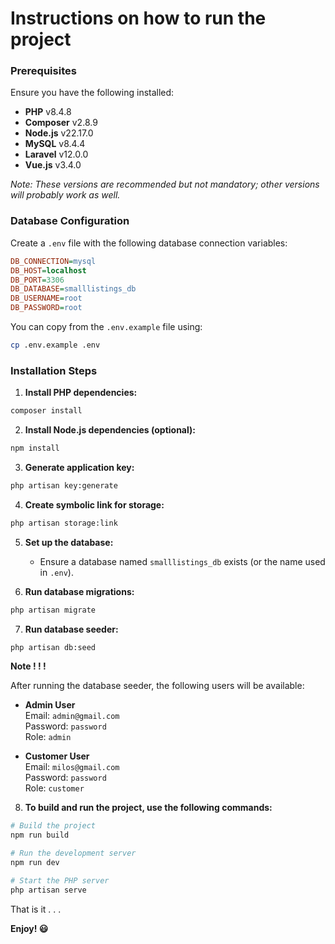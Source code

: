 # Instructions on how to run the project

### Prerequisites

Ensure you have the following installed:

-   **PHP** v8.4.8
-   **Composer** v2.8.9
-   **Node.js** v22.17.0
-   **MySQL** v8.4.4
-   **Laravel** v12.0.0
-   **Vue.js** v3.4.0

_Note: These versions are recommended but not mandatory; other versions will probably work as well._

### Database Configuration

Create a `.env` file with the following database connection variables:

```ini
DB_CONNECTION=mysql
DB_HOST=localhost
DB_PORT=3306
DB_DATABASE=smalllistings_db
DB_USERNAME=root
DB_PASSWORD=root
```

You can copy from the `.env.example` file using:

```bash
cp .env.example .env
```

### Installation Steps

1. **Install PHP dependencies:**

```bash
composer install
```

2. **Install Node.js dependencies (optional):**

```bash
npm install
```

3. **Generate application key:**

```bash
php artisan key:generate
```

4. **Create symbolic link for storage:**

```bash
php artisan storage:link
```

5. **Set up the database:**

    - Ensure a database named `smalllistings_db` exists (or the name used in `.env`).

6. **Run database migrations:**

```bash
php artisan migrate
```

7. **Run database seeder:**

```bash
php artisan db:seed
```

**Note ! ! !**

After running the database seeder, the following users will be available:

-   **Admin User**  
    Email: `admin@gmail.com`  
    Password: `password`  
    Role: `admin`

-   **Customer User**  
    Email: `milos@gmail.com`  
    Password: `password`  
    Role: `customer`

8. **To build and run the project, use the following commands:**

```bash
# Build the project
npm run build

# Run the development server
npm run dev

# Start the PHP server
php artisan serve
```

That is it . . .

**Enjoy! 😃**
